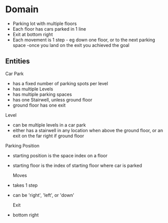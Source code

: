 # Domain

- Parking lot with multiple floors
- Each floor has cars parked in 1 line
- Exit at bottom right
- Each movement is 1 step - eg down one floor, or to the next parking space
  -once you land on the exit you achieved the goal

## Entities

Car Park

- has a fixed number of parking spots per level
- has multiple Levels
- has multiple parking spaces
- has one Stairwell, unless ground floor
- ground floor has one exit

Level

- can be multiple levels in a car park
- either has a stairwell in any location when above the ground floor, or an exit on the far right if ground floor

Parking Position

- starting position is the space index on a floor
- starting floor is the index of starting floor where car is parked

  Moves

- takes 1 step
- can be 'right', 'left', or 'down'

  Exit

- bottom right
